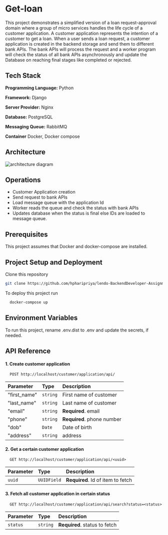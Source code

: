 
# Get-loan

This project demonstrates a simplified version of a loan request-approval domain where a group of micro services handles the life cycle of a customer application. A customer application represents the intention of a customer to get a loan.
When a user sends a loan request, a customer application is created in the backend storage and send them to different bank APIs. The bank APIs will process the request and a worker program will check the status of all bank APIs asynchronously and update the Database on reaching final stages like completed or rejected.



## Tech Stack

**Programming Language:**  Python

**Framework:** Django

**Server Provider:** Nginx

**Database:** PostgreSQL

**Messaging Queue:** RabbitMQ

**Container** Docker, Docker compose




## Architecture

![architecture diagram](https://github.com/hpharipriya/lendo-BackendDeveloper-Assignment/blob/main/flow-diagram.jpg?raw=true)


## Operations

- Customer Application creation
- Send request to bank APIs
- Load message queue with the application Id
- Worker reads the queue and check the status with bank APIs
- Updates database when the status is final else IDs are loaded to message queue.

## Prerequisites 
This project assumes that Docker and docker-compose are installed.

## Project Setup and Deployment

Clone this repository 
```bash
git clone https://github.com/hpharipriya/lendo-BackendDeveloper-Assignment.git
```
To deploy this project run

```bash
  docker-compose up
```


## Environment Variables

To run this project, rename .env.dist to .env and update the secrets, if needed.



## API Reference

#### 1. Create customer application

```http
  POST http://localhost/customer/application/api/
```

| Parameter  | Type     | Description                |
| :--------  | :------- | :------------------------- |
|"first_name"| `string` | First name of customer     |                            |
| "last_name"| `string` | Last name of customer |
| "email"    | `string` | **Required**. email|
| "phone"    | `string` | **Required**. phone number |
| "dob"      | `Date`   | Date of birth |
| "address"  | `string` | address|

#### 2. Get a certain customer application

```http
  GET http://localhost/customer/application/api/<uuid>
```

| Parameter | Type     | Description                       |
| :-------- | :------- | :-------------------------------- |
| `uuid`    | `UUIDField` | **Required**. Id of item to fetch |

#### 3. Fetch all customer application in certain status
```http
  GET http://localhost/customer/application/api/search?status=<status>
```

| Parameter | Type     | Description                       |
| :-------- | :------- | :-------------------------------- |
| `status`  | `string` | **Required**. status to fetch |

